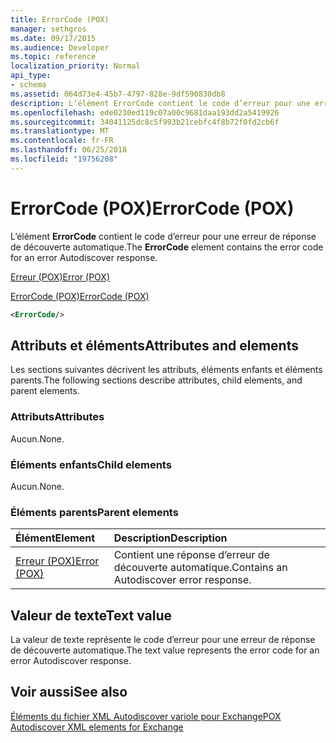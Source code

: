 ```yaml
---
title: ErrorCode (POX)
manager: sethgros
ms.date: 09/17/2015
ms.audience: Developer
ms.topic: reference
localization_priority: Normal
api_type:
- schema
ms.assetid: 064d73e4-45b7-4797-828e-9df590830db8
description: L’élément ErrorCode contient le code d’erreur pour une erreur de réponse de découverte automatique.
ms.openlocfilehash: ede0230ed119c07a00c9681daa193dd2a5419926
ms.sourcegitcommit: 34041125dc8c5f993b21cebfc4f8b72f0fd2cb6f
ms.translationtype: MT
ms.contentlocale: fr-FR
ms.lasthandoff: 06/25/2018
ms.locfileid: "19756208"
---
```

# <a name="errorcode-pox"></a><span data-ttu-id="6443a-103">ErrorCode (POX)</span><span class="sxs-lookup"><span data-stu-id="6443a-103">ErrorCode (POX)</span></span>

<span data-ttu-id="6443a-104">L’élément **ErrorCode** contient le code d’erreur pour une erreur de réponse de découverte automatique.</span><span class="sxs-lookup"><span data-stu-id="6443a-104">The **ErrorCode** element contains the error code for an error Autodiscover response.</span></span> 
  
[<span data-ttu-id="6443a-105">Erreur (POX)</span><span class="sxs-lookup"><span data-stu-id="6443a-105">Error (POX)</span></span>](error-pox.md)
  
[<span data-ttu-id="6443a-106">ErrorCode (POX)</span><span class="sxs-lookup"><span data-stu-id="6443a-106">ErrorCode (POX)</span></span>](errorcode-pox.md)
  
```xml
<ErrorCode/>
```

## <a name="attributes-and-elements"></a><span data-ttu-id="6443a-107">Attributs et éléments</span><span class="sxs-lookup"><span data-stu-id="6443a-107">Attributes and elements</span></span>

<span data-ttu-id="6443a-108">Les sections suivantes décrivent les attributs, éléments enfants et éléments parents.</span><span class="sxs-lookup"><span data-stu-id="6443a-108">The following sections describe attributes, child elements, and parent elements.</span></span>
  
### <a name="attributes"></a><span data-ttu-id="6443a-109">Attributs</span><span class="sxs-lookup"><span data-stu-id="6443a-109">Attributes</span></span>

<span data-ttu-id="6443a-110">Aucun.</span><span class="sxs-lookup"><span data-stu-id="6443a-110">None.</span></span>
  
### <a name="child-elements"></a><span data-ttu-id="6443a-111">Éléments enfants</span><span class="sxs-lookup"><span data-stu-id="6443a-111">Child elements</span></span>

<span data-ttu-id="6443a-112">Aucun.</span><span class="sxs-lookup"><span data-stu-id="6443a-112">None.</span></span>
  
### <a name="parent-elements"></a><span data-ttu-id="6443a-113">Éléments parents</span><span class="sxs-lookup"><span data-stu-id="6443a-113">Parent elements</span></span>

|<span data-ttu-id="6443a-114">**Élément**</span><span class="sxs-lookup"><span data-stu-id="6443a-114">**Element**</span></span>|<span data-ttu-id="6443a-115">**Description**</span><span class="sxs-lookup"><span data-stu-id="6443a-115">**Description**</span></span>|
|:-----|:-----|
|[<span data-ttu-id="6443a-116">Erreur (POX)</span><span class="sxs-lookup"><span data-stu-id="6443a-116">Error (POX)</span></span>](error-pox.md) <br/> |<span data-ttu-id="6443a-117">Contient une réponse d’erreur de découverte automatique.</span><span class="sxs-lookup"><span data-stu-id="6443a-117">Contains an Autodiscover error response.</span></span>  <br/> |
   
## <a name="text-value"></a><span data-ttu-id="6443a-118">Valeur de texte</span><span class="sxs-lookup"><span data-stu-id="6443a-118">Text value</span></span>

<span data-ttu-id="6443a-119">La valeur de texte représente le code d’erreur pour une erreur de réponse de découverte automatique.</span><span class="sxs-lookup"><span data-stu-id="6443a-119">The text value represents the error code for an error Autodiscover response.</span></span>
  
## <a name="see-also"></a><span data-ttu-id="6443a-120">Voir aussi</span><span class="sxs-lookup"><span data-stu-id="6443a-120">See also</span></span>



[<span data-ttu-id="6443a-121">Éléments du fichier XML Autodiscover variole pour Exchange</span><span class="sxs-lookup"><span data-stu-id="6443a-121">POX Autodiscover XML elements for Exchange</span></span>](pox-autodiscover-xml-elements-for-exchange.md)

